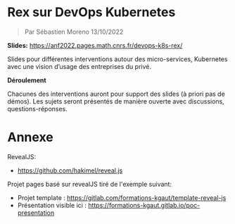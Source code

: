 # Rex sur DevOps Kubernetes
> Par Sébastien Moreno
> 13/10/2022

**Slides:** https://anf2022.pages.math.cnrs.fr/devops-k8s-rex/

Slides pour différentes interventions autour des micro-services, Kubernetes avec une vision d’usage des entreprises du privé.

**Déroulement**

Chacunes des interventions auront pour support des slides (à priori pas de démos). Les sujets seront présentés de manière ouverte avec discussions, questions-réponses.

# Annexe

RevealJS:
- https://github.com/hakimel/reveal.js

Projet pages basé sur revealJS tiré de l'exemple suivant:
- Projet template : https://gitlab.com/formations-kgaut/template-reveal-js
- Présentation visible ici : https://formations-kgaut.gitlab.io/poc-presentation
